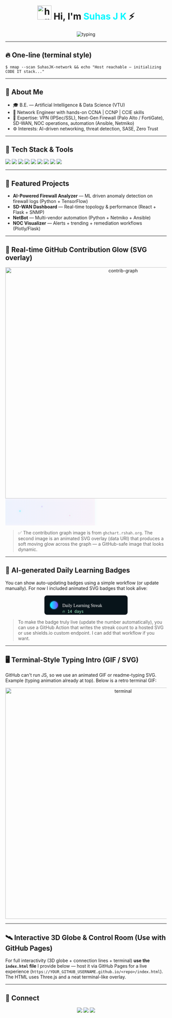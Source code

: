 <!-- CODE IT ⚡ — Suhas J K | Network Engineer & AI & DS Graduate -->

<h1 align="center">
  <img src="https://media.giphy.com/media/hvRJCLFzcasrR4ia7z/giphy.gif" width="44" alt="hello" />
  Hi, I'm <span style="color:#00f8ff">Suhas J K</span> ⚡
</h1>

<p align="center">
  <img src="https://readme-typing-svg.herokuapp.com?font=Fira+Code&size=24&duration=3000&pause=900&color=00FFFF&center=true&vCenter=true&width=760&lines=Network+Engineer+%7C+AI+%26+Cybersecurity;CCNA+%7C+CCNP+%7C+CCIE;VPN+%7C+NextGen+Firewall+%7C+SD-WAN;NOC+%7C+Automation+%7C+Threat+Hunting" alt="typing"/>
</p>

---

## 🔥 One-line (terminal style)
`$ nmap --scan SuhasJK-network && echo "Host reachable — initializing CODE IT stack..."`

---

## 🧠 About Me
- 🎓 B.E. — Artificial Intelligence & Data Science (VTU)  
- 💼 Network Engineer with hands-on CCNA | CCNP | CCIE skills  
- 🔐 Expertise: VPN (IPSec/SSL), Next-Gen Firewall (Palo Alto / FortiGate), SD-WAN, NOC operations, automation (Ansible, Netmiko)  
- ⚙️ Interests: AI-driven networking, threat detection, SASE, Zero Trust

---

## 🧰 Tech Stack & Tools
<p align="left">
  <img src="https://img.shields.io/badge/Cisco%20CCNA-1BA0D7?style=for-the-badge&logo=cisco&logoColor=white"/>
  <img src="https://img.shields.io/badge/CCNP-0078D7?style=for-the-badge&logo=cisco&logoColor=white"/>
  <img src="https://img.shields.io/badge/CCIE-2A6CCB?style=for-the-badge&logo=cisco&logoColor=white"/>
  <img src="https://img.shields.io/badge/SD--WAN-00A3E0?style=for-the-badge&logo=cloudflare&logoColor=white"/>
  <img src="https://img.shields.io/badge/Firewall-PaloAlto?style=for-the-badge&logo=paloaltonetworks&logoColor=white"/>
  <img src="https://img.shields.io/badge/Python-3776AB?style=for-the-badge&logo=python&logoColor=white"/>
  <img src="https://img.shields.io/badge/Ansible-EE0000?style=for-the-badge&logo=ansible&logoColor=white"/>
  <img src="https://img.shields.io/badge/GNS3-3587A4?style=for-the-badge&logo=gns3&logoColor=white"/>
  <img src="https://img.shields.io/badge/EVE--NG-1B1B1B?style=for-the-badge&logo=proxmox&logoColor=white"/>
</p>

---

## 🚀 Featured Projects
- **AI-Powered Firewall Analyzer** — ML driven anomaly detection on firewall logs (Python + TensorFlow)  
- **SD-WAN Dashboard** — Real-time topology & performance (React + Flask + SNMP)  
- **NetBot** — Multi-vendor automation (Python + Netmiko + Ansible)  
- **NOC Visualizer** — Alerts + trending + remediation workflows (Plotly/Flask)

---

## 🔁 Real-time GitHub Contribution Glow (SVG overlay)
<p align="center">
  <!-- GitHub contribution graph (default) -->
  <img src="https://ghchart.rshah.org/SuhasJK" alt="contrib-graph" width="720" />

  <!-- Animated glow overlay as data URI SVG: will render as an image and animate on GitHub -->
  <br/>
  <img alt="contrib-glow" width="720"
       src="data:image/svg+xml;utf8,
       <svg xmlns='http://www.w3.org/2000/svg' width='720' height='120' viewBox='0 0 720 120'>
         <defs>
           <filter id='f' x='-50%' y='-50%' width='200%' height='200%'>
             <feGaussianBlur stdDeviation='8' result='b'/>
             <feColorMatrix type='matrix' values='0 0 0 0 0.0  0 0 0 0 0.6  0 0 0 0 1  0 0 0 1 0' result='c'/>
             <feBlend in='SourceGraphic' in2='c' mode='screen'/>
           </filter>
           <linearGradient id='g' x1='0' x2='1'>
             <stop offset='0' stop-color='%2300f8ff'/>
             <stop offset='0.5' stop-color='%23a64cff'/>
             <stop offset='1' stop-color='%23ff58b0'/>
           </linearGradient>
         </defs>
         <rect width='720' height='120' fill='none'/>
         <g filter='url(%23f)'>
           <rect x='0' y='0' width='720' height='120' fill='url(%23g)' opacity='0.06'>
             <animate attributeName='x' from='-360' to='720' dur='6s' repeatCount='indefinite'/>
           </rect>
           <g transform='translate(8,16)' opacity='0.9'>
             <!-- animated circles simulate glowing nodes moving across -->
             <circle cx='20' cy='40' r='4' fill='%2300f8ff'>
               <animate attributeName='cx' values='20;700;20' dur='8s' repeatCount='indefinite'/>
               <animate attributeName='opacity' values='0.2;0.9;0.2' dur='4s' repeatCount='indefinite'/>
             </circle>
             <circle cx='120' cy='20' r='3.5' fill='%23a64cff'>
               <animate attributeName='cx' values='120;600;120' dur='6s' repeatCount='indefinite'/>
               <animate attributeName='opacity' values='0.1;0.8;0.1' dur='3s' repeatCount='indefinite'/>
             </circle>
             <circle cx='260' cy='60' r='3' fill='%23ff58b0'>
               <animate attributeName='cx' values='260;480;260' dur='5s' repeatCount='indefinite'/>
               <animate attributeName='opacity' values='0.1;0.9;0.1' dur='2.8s' repeatCount='indefinite'/>
             </circle>
           </g>
         </g>
       </svg>" />
</p>

> ✅ The contribution graph image is from `ghchart.rshah.org`. The second image is an animated SVG overlay (data URI) that produces a soft moving glow across the graph — a GitHub-safe image that looks dynamic.

---

## 🧠 AI-generated Daily Learning Badges
You can show auto-updating badges using a simple workflow (or update manually). For now I included animated SVG badges that look alive:

<p align="center">
  <!-- Example animated SVG badge: learning streak (static number placeholder) -->
  <img alt="learning-badge" src="data:image/svg+xml;utf8,
  <svg xmlns='http://www.w3.org/2000/svg' width='260' height='60'>
    <defs>
      <linearGradient id='lg' x1='0' x2='1'><stop offset='0' stop-color='%2300f8ff'/><stop offset='1' stop-color='%237a4cff'/></linearGradient>
      <filter id='glow'><feGaussianBlur stdDeviation='2.2' result='blur'/><feMerge><feMergeNode in='blur'/><feMergeNode in='SourceGraphic'/></feMerge></filter>
    </defs>
    <rect rx='8' width='260' height='60' fill='%2308141a'/>
    <g transform='translate(12,10)'>
      <circle cx='18' cy='20' r='12' fill='url(%23lg)' filter='url(%23glow)'/>
      <text x='44' y='26' font-family='Verdana' font-size='14' fill='%23fff'>Daily Learning Streak</text>
      <text x='44' y='44' font-family='monospace' font-size='12' fill='%23a8ffd1'>🔥 <tspan id='streak'>14</tspan> days</text>
    </g>
  </svg>" />
</p>

> To make the badge truly live (update the number automatically), you can use a GitHub Action that writes the streak count to a hosted SVG or use shields.io custom endpoint. I can add that workflow if you want.

---

## 🖥️ Terminal-Style Typing Intro (GIF / SVG)
GitHub can't run JS, so we use an animated GIF or readme-typing SVG. Example (typing animation already at top). Below is a retro terminal GIF:

<p align="center">
  <img src="https://media.giphy.com/media/3o7aD6rJ1a2P8a9l0U/giphy.gif" alt="terminal" width="720"/>
</p>

---

## 🛰️ Interactive 3D Globe & Control Room (Use with GitHub Pages)
For full interactivity (3D globe + connection lines + terminal) **use the `index.html` file** I provide below — host it via GitHub Pages for a live experience (`https://YOUR_GITHUB_USERNAME.github.io/<repo>/index.html`). The HTML uses Three.js and a neat terminal-like overlay.

---

## 🔗 Connect
<p align="center">
  <a href="https://www.linkedin.com/in/YOUR_LINKEDIN" target="_blank"><img src="https://img.shields.io/badge/LinkedIn-0077B5?style=for-the-badge&logo=linkedin" /></a>
  <a href="mailto:YOUR_EMAIL@example.com"><img src="https://img.shields.io/badge/Email-D14836?style=for-the-badge&logo=gmail" /></a>
  <a href="https://github.com/YOUR_GITHUB_USERNAME"><img src="https://img.shields.io/badge/GitHub-181717?style=for-the-badge&logo=github" /></a>
</p>


